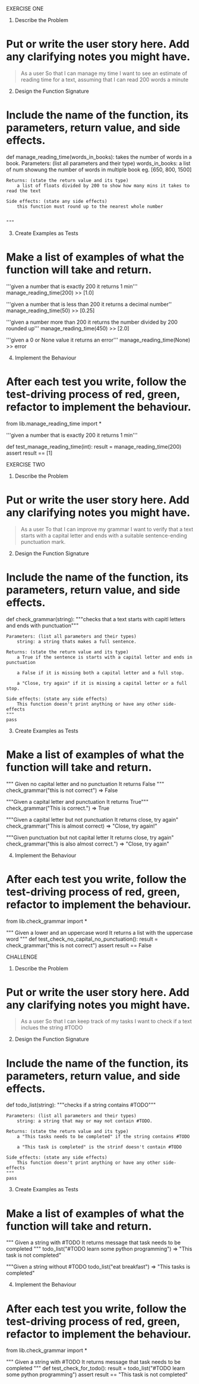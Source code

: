 EXERCISE ONE

1. Describe the Problem
# Put or write the user story here. Add any clarifying notes you might have.

> As a user
> So that I can manage my time
>I want to see an estimate of reading time for a text, assuming that I can read 200 words a minute

2. Design the Function Signature
# Include the name of the function, its parameters, return value, and side effects.
def manage_reading_time(words_in_books):
        takes the number of words in a book.
    Parameters: (list all parameters and their type)
        words_in_books: a list of num showung the number of words in multiple book eg. [650, 800, 1500]

    Returns: (state the return value and its type)
        a list of floats divided by 200 to show how many mins it takes to read the text

    Side effects: (state any side effects)
        this function must round up to the nearest whole number


    """
3. Create Examples as Tests
# Make a list of examples of what the function will take and return.
'''given a number that is exactly 200
it returns 1 min'''
manage_reading_time(200) >> [1.0]

'''given a number that is less than 200
it returns a decimal number''
manage_reading_time(50) >> [0.25]

'''given a number more than 200
it returns the number divided by 200 rounded up'''
manage_reading_time(450) >> [2.0]

'''given a 0 or None value
it returns an error'''
manage_reading_time(None) >> error


4. Implement the Behaviour
# After each test you write, follow the test-driving process of red, green, refactor to implement the behaviour.
 from lib.manage_reading_time import *

'''given a number that is exactly 200
it returns 1 min'''

def test_manage_reading_time(int):
    result = manage_reading_time(200)
    assert result == [1]

























EXERCISE TWO

1. Describe the Problem
# Put or write the user story here. Add any clarifying notes you might have.
> As a user
>To that I can improve my grammar
>I want to verify that a text starts with a capital letter and ends with a suitable sentence-ending punctuation mark.


2. Design the Function Signature
# Include the name of the function, its parameters, return value, and side effects.
def check_grammar(string):
    """checks that a text starts with capitl letters and ends with punctuation"""

    Parameters: (list all parameters and their types)
        string: a string thats makes a full sentence.

    Returns: (state the return value and its type)
        a True if the sentence is starts with a capital letter and ends in punctuation

        a False if it is missing both a capital letter and a full stop.

        a "Close, try again" if it is missing a capital letter or a full stop.

    Side effects: (state any side effects)
        This function doesn't print anything or have any other side-effects
    """
    pass 



3. Create Examples as Tests
# Make a list of examples of what the function will take and return.

"""
Given no capital letter and no punctuation
It returns False
"""
check_grammar("this is not correct") => False

"""Given a capital letter and punctuation
It returns True"""
check_grammar("This is correct.") => True

"""Given a capital letter but not punctuation
It returns close, try again"
check_grammar("This is almost correct) => "Close, try again!"

"""Given punctuation but not capital letter
It returns close, try again"
check_grammar("this is also almost correct.") => "Close, try again"

4. Implement the Behaviour
# After each test you write, follow the test-driving process of red, green, refactor to implement the behaviour.

from lib.check_grammar import *

"""
Given a lower and an uppercase word
It returns a list with the uppercase word
"""
def test_check_no_capital_no_punctuation():
    result = check_grammar("this is not correct")
    assert result == False






















CHALLENGE

1. Describe the Problem
# Put or write the user story here. Add any clarifying notes you might have.
> As a user
>So that I can keep track of my tasks
>I want to check if a text inclues the string #TODO


2. Design the Function Signature
# Include the name of the function, its parameters, return value, and side effects.
def todo_list(string):
    """checks if a string contains #TODO"""

    Parameters: (list all parameters and their types)
        string: a string that may or may not contain #TODO.

    Returns: (state the return value and its type)
        a "This tasks needs to be completed" if the string contains #TODO

        a "This task is completed" is the strinf doesn't contain #TODO

    Side effects: (state any side effects)
        This function doesn't print anything or have any other side-effects
    """
    pass 



3. Create Examples as Tests
# Make a list of examples of what the function will take and return.

"""
Given a string with #TODO
It returns message that task needs to be completed
"""
todo_list("#TODO learn some python programming") => "This task is not completed"

"""Given a string without #TODO
todo_list("eat breakfast") => "This tasks is completed"

4. Implement the Behaviour
# After each test you write, follow the test-driving process of red, green, refactor to implement the behaviour.

from lib.check_grammar import *

"""
Given a string with #TODO
It returns message that task needs to be completed
"""
def test_check_for_todo():
    result = todo_list("#TODO learn some python programming")
    assert result == "This task is not completed"
